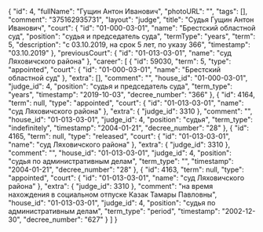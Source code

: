 {
    "id": 4,
    "fullName": "Гущин Антон Иванович",
    "photoURL": "",
    "tags": [],
    "comment": "375162935731",
    "layout": "judge",
    "title": "Судья Гущин Антон Иванович",
    "court": {
        "id": "01-000-03-01",
        "name": "Брестский областной суд",
        "position": "судья и председатель суда",
        "termType": "years",
        "term": 5,
        "description": "c 03.10.2019, на срок 5 лет, по указу 366",
        "timestamp": "03.10.2019"
    },
    "previousCourt": {
        "id": "01-013-03-01",
        "name": "суд Ляховичского района"
    },
    "career": [
        {
            "id": 59030,
            "term": 5,
            "type": "appointed",
            "court": {
                "id": "01-000-03-01",
                "name": "Брестский областной суд"
            },
            "extra": [],
            "comment": "",
            "house_id": "01-000-03-01",
            "judge_id": 4,
            "position": "судья и председатель суда",
            "term_type": "years",
            "timestamp": "2019-10-03",
            "decree_number": "366"
        },
        {
            "id": 4164,
            "term": null,
            "type": "appointed",
            "court": {
                "id": "01-013-03-01",
                "name": "суд Ляховичского района"
            },
            "extra": {
                "judge_id": 3310
            },
            "comment": "",
            "house_id": "01-013-03-01",
            "judge_id": 4,
            "position": "судья",
            "term_type": "indefinitely",
            "timestamp": "2004-01-21",
            "decree_number": "28"
        },
        {
            "id": 4165,
            "term": null,
            "type": "released",
            "court": {
                "id": "01-013-03-01",
                "name": "суд Ляховичского района"
            },
            "extra": {
                "judge_id": 3310
            },
            "comment": "",
            "house_id": "01-013-03-01",
            "judge_id": 4,
            "position": "судья по административным делам",
            "term_type": "",
            "timestamp": "2004-01-21",
            "decree_number": "28"
        },
        {
            "id": 4163,
            "term": null,
            "type": "appointed",
            "court": {
                "id": "01-013-03-01",
                "name": "суд Ляховичского района"
            },
            "extra": {
                "judge_id": 3310
            },
            "comment": "на время нахождения в социальном отпуске Казак Тамары Павловны",
            "house_id": "01-013-03-01",
            "judge_id": 4,
            "position": "судья по административным делам",
            "term_type": "period",
            "timestamp": "2002-12-30",
            "decree_number": "627"
        }
    ]
}
